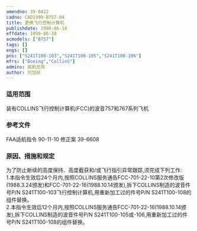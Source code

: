 ```yaml
---
amendno: 39-0422  
cadno: CAD1990-B757-04  
title: 更换飞行控制计算机  
publishdate: 1990-06-18  
effdate: 1990-06-30  
acmodels: ["B757"]  
tags: []  
engs: []  
pns: ["S241T100-103","S241T100-105","S241T100-106"]  
mfrs: ["Boeing","CollinS"]  
admins: 民航总局  
author: 刘加祯  
---
```

  
### 适用范围  
装有COLLINS飞行控制计算机(FCC)的波音757和767系列飞机  
  
<!--more-->  
### 参考文件  
  FAA适航指令 90-11-10 修正案 39-6608  
  
### 原因、措施和规定  

  为了防止断续的高度保持、高度截获和/或飞行指引异常跟踪,须完成下列工作:  
  1.本指令生效后24个月内,按照COLLINS服务通告FCC-701-22-10第2次修改版(1988.3.24颁发)和FCC-701-22-16(1988.10.14颁发),拆下COLLINS制造的波音件号P/N S241T100-103飞行控制计算机,用重新加工过的件号P/N S241T100-108的组件替换。  
  2.本指令生效后12个月内,按照COLLINS服务通告FCC-701-22-16(1988.10.14颁发),拆下COLLINS制造的波音件号P/N S241T100-105或-106,用重新加工过的件号P/N S241T100-108的组件替换。  
  
